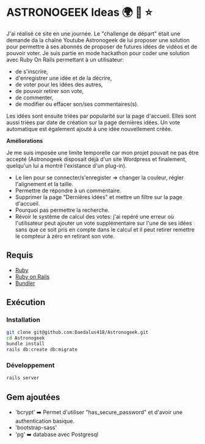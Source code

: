 # ASTRONOGEEK Ideas :earth_africa: :rocket: :star:

J'ai réalisé ce site en une journée.
Le "challenge de départ" était une demande da la chaîne Youtube Astronogeek de lui proposer une solution
pour permettre à ses abonnés de proposer de futures idées de vidéos et de pouvoir voter.
Je suis partie en mode hackathon pour coder une solution avec Ruby On Rails permettant à un utilisateur:
- de s'inscrire,
- d'enregistrer une idée et de la décrire,
- de voter pour les idées des autres,
- de pouvoir retirer son vote,
- de commenter,
- de modifier ou effacer son/ses commentaires(s).

Les idées sont ensuite triées par popularité sur la page d'accueil.
Elles sont aussi triées par date de création sur la page dernières idées.
Un vote automatique est également ajouté à une idée nouvellement créée.

**Améliorations**

Je me suis imposée une limite temporelle car mon projet pouvait ne pas être accepté (Astronogeek disposait déjà
d'un site Wordpress et finalement, quelqu'un lui a montré l'existance d'un plug-in).

- Le lien pour se connecter/s'enregister => changer la couleur, régler l'alignement et la taille.
- Permettre de répondre à un commentaire.
- Supprimer la page "Dernières idées" et mettre un filtre sur la page d'accueil.
- Pourquoi pas permettre la recherche.
- Révoir le système de calcul des votes: j'ai repéré une erreur où l'utilisateur peut ajouter un vote supplémentaire sur l'une de ses idées sans que ce soit pris en compte dans le calcul et il peut retirer remettre le compteur à zéro en retirant son vote.

## Requis

- [Ruby](https://www.ruby-lang.org/en/)
- [Ruby on Rails](http://rubyonrails.org/)
- [Bundler](http://bundler.io/)

## Exécution

### Installation

```bash
git clone git@github.com:Daedalus418/Astronogeek.git
cd Astronogeek
bundle install
rails db:create db:migrate
```
### Développement

```bash
rails server
```
## Gem ajoutées
- 'bcrypt' :arrow_right: Permet d'utiliser "has_secure_password" et d'avoir une authentication basique.
- 'bootstrap-sass'
- 'pg' :arrow_right: database avec Postgresql

